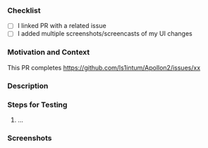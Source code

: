 <!-- Thanks for contributing to Apollon2! Before you submit your pull request, please make sure to check the following boxes by putting an x in the [ ] (don't: [x ], [ x], do: [x]) -->
<!-- If your pull request is not ready for review yet, create a draft pull request! -->

### Checklist

- [ ] I linked PR with a related issue
- [ ] I added multiple screenshots/screencasts of my UI changes

### Motivation and Context

<!-- Why is this change required? What problem does it solve? -->
<!-- If it fixes an open issue, please link to the issue here. -->

This PR completes https://github.com/ls1intum/Apollon2/issues/xx

### Description

<!-- Describe your changes in detail -->

### Steps for Testing

<!-- Please describe in detail how the reviewer can test your changes. -->

1. ...

### Screenshots

<!-- Add screenshots to demonstrate the changes in the UI. -->
<!-- Create a GIF file from a screen recording in a docker container https://toub.es/2017/09/11/high-quality-gif-with-ffmpeg-and-docker/ -->
